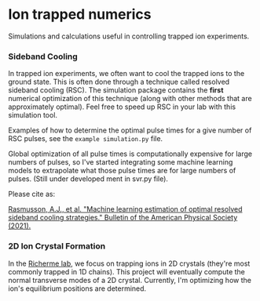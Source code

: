 # Ion trapped numerics
 Simulations and calculations useful in controlling trapped ion experiments.


### Sideband Cooling
In trapped ion experiments, we often want to cool the trapped ions to the ground state. This is often done through a technique called resolved sideband cooling (RSC). The simulation package contains the **first** numerical optimization of this technique (along with other methods that are approximately optimal). Feel free to speed up RSC in your lab with this simulation tool.

Examples of how to determine the optimal pulse times for a give number of RSC pulses, see the `example simulation.py` file.

Global optimization of all pulse times is computationally expensive for large numbers of pulses, so I've started integrating some machine learning models to extrapolate what those pulse times are for large numbers of pulses. (Still under developed ment in svr.py file).

Please cite as:

[Rasmusson, A.J., et al. "Machine learning estimation of optimal resolved sideband cooling strategies." Bulletin of the American Physical Society (2021).](https://meetings.aps.org/Meeting/DAMOP21/Session/Z05.3)

### 2D Ion Crystal Formation
In the [Richerme lab](https://iontrap.physics.indiana.edu), we focus on trapping ions in 2D crystals (they're most commonly trapped in 1D chains). This project will eventually compute the normal transverse modes of a 2D crystal. Currently, I'm optimizing how the ion's equilibrium positions are determined.
